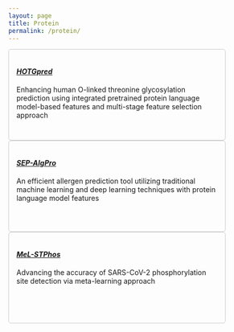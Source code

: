 ```yaml
---
layout: page
title: Protein
permalink: /protein/
---
```


<div class="row">
    <div class="col-lg-6 col-md-8 d-flex align-items-stretch mt-4 container2 w-150" data-aos="zoom-in" data-aos-delay="100">
        <div class="repositories d-flex flex-wrap flex-md-row flex-column justify-content-between align-items-center box box-light-mode box-dark-mode">
            <h4><a href="https://balalab-skku.org/HOTGpred/" class="link-light-mode link-dark-mode"><b><i>HOTGpred</i></b></a></h4>
            <p class="text-light-mode text-dark-mode">Enhancing human O-linked threonine glycosylation prediction using integrated pretrained protein language model-based features and multi-stage feature selection approach</p>
        </div>
    </div>
    <div class="col-lg-6 col-md-8 d-flex align-items-stretch mt-4 container2 w-150" data-aos="zoom-in" data-aos-delay="100">
        <div class="repositories d-flex flex-wrap flex-md-row flex-column justify-content-between align-items-center box box-light-mode box-dark-mode">
            <h4><a href="https://balalab-skku.org/SEP-AlgPro/" class="link-light-mode link-dark-mode"><b><i>SEP-AlgPro</i></b></a></h4>
            <p class="text-light-mode text-dark-mode">An efficient allergen prediction tool utilizing traditional machine learning and deep learning techniques with protein language model features</p>
        </div>
    </div>
    <div class="col-lg-6 col-md-8 d-flex align-items-stretch mt-4 container2 w-150" data-aos="zoom-in" data-aos-delay="100">
        <div class="repositories d-flex flex-wrap flex-md-row flex-column justify-content-between align-items-center box box-light-mode box-dark-mode">
            <h4><a href="https://balalab-skku.org/MeL-STPhos/" class="link-light-mode link-dark-mode"><b><i>MeL-STPhos</i></b></a></h4>
            <p class="text-light-mode text-dark-mode">Advancing the accuracy of SARS-CoV-2 phosphorylation site detection via meta-learning approach</p>
        </div>
    </div>
</div>

<style>
    .box {
        border: 1px solid #ccc;
        padding: 15px;
        border-radius: 5px;
        width: 400px;
        height: 150px;
    }
    .box-light-mode {
        background-color: #8839ef; 
    }
    .box-dark-mode {
        background-color: var(--aura);
    }
    .link-light-mode a {
        color: #8839ef;
    }
    .link-dark-mode a {
        color: var(--aura);
    }
    .text-light-mode {
        color: #8839ef;
    }
    .text-dark-mode {
        color: var(--aura);
    }
</style>